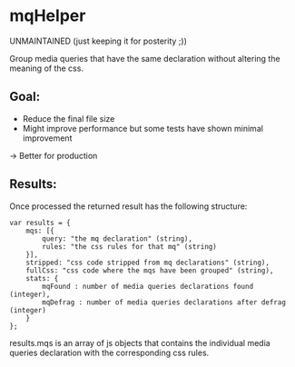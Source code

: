 mqHelper
========

UNMAINTAINED (just keeping it for posterity ;))

Group media queries that have the same declaration without altering the meaning of the css.

Goal:
-----

* Reduce the final file size
* Might improve performance but some tests have shown minimal improvement

-> Better for production


Results:
-------

Once processed the returned result has the following structure:

~~~
var results = {
	mqs: [{
		query: "the mq declaration" (string),
		rules: "the css rules for that mq" (string)
	}],
	stripped: "css code stripped from mq declarations" (string),
	fullCss: "css code where the mqs have been grouped" (string),
	stats: {
		mqFound : number of media queries declarations found (integer),
		mqDefrag : number of media queries declarations after defrag (integer)
	}
};
~~~

results.mqs is an array of js objects that contains the individual media queries declaration with the corresponding css rules.

